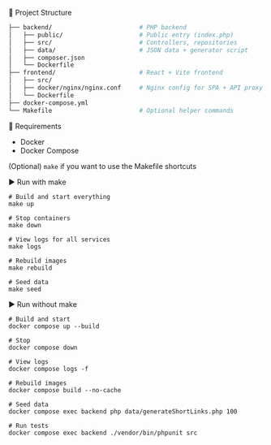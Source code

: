 📂 Project Structure

```bash
├── backend/                        # PHP backend
│   ├── public/                     # Public entry (index.php)
│   ├── src/                        # Controllers, repositories
│   ├── data/                       # JSON data + generator script
│   ├── composer.json
│   └── Dockerfile
├── frontend/                       # React + Vite frontend
│   ├── src/
│   ├── docker/nginx/nginx.conf     # Nginx config for SPA + API proxy
│   └── Dockerfile
├── docker-compose.yml
└── Makefile                        # Optional helper commands
```

🚀 Requirements
* Docker
* Docker Compose

(Optional) `make` if you want to use the Makefile shortcuts

▶️ Run with make
```
# Build and start everything
make up

# Stop containers
make down

# View logs for all services
make logs

# Rebuild images 
make rebuild

# Seed data
make seed
```

▶️ Run without make

```
# Build and start
docker compose up --build

# Stop
docker compose down

# View logs
docker compose logs -f

# Rebuild images
docker compose build --no-cache

# Seed data
docker compose exec backend php data/generateShortLinks.php 100

# Run tests
docker compose exec backend ./vendor/bin/phpunit src

```
